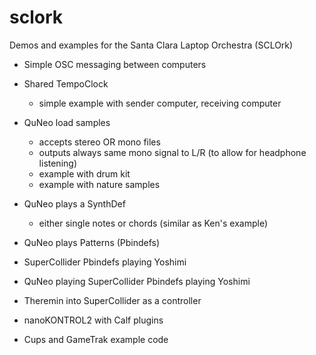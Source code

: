 # sclork
Demos and examples for the Santa Clara Laptop Orchestra (SCLOrk)

* Simple OSC messaging between computers

* Shared TempoClock
  * simple example with sender computer, receiving computer

* QuNeo load samples
  * accepts stereo OR mono files
  * outputs always same mono signal to L/R (to allow for headphone listening)
  * example with drum kit
  * example with nature samples

* QuNeo plays a SynthDef
  * either single notes or chords (similar as Ken's example)

* QuNeo plays Patterns (Pbindefs)

* SuperCollider Pbindefs playing Yoshimi

* QuNeo playing SuperCollider Pbindefs playing Yoshimi

* Theremin into SuperCollider as a controller

* nanoKONTROL2 with Calf plugins

* Cups and GameTrak example code
